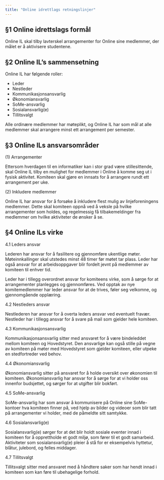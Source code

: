 ```yaml
---
title: "Online idrettlags retningslinjer"
---
```


§1 Online idrettslags formål
-------------------------
Online IL skal tilby lavterskel arrangementer for Online sine medlemmer, der målet er å
aktivisere studentene.

§2 Online IL’s sammensetning
-------------------------
Online IL har følgende roller:

- Leder
- Nestleder
- Kommunikasjonsansvarlig
- Økonomiansvarlig
- SoMe-ansvarlig
- Sosialansvarlig(e)
- Tillitsvalgt

Alle ordinære medlemmer har møteplikt, og Online IL har som mål at alle medlemmer skal
arrangere minst ett arrangement per semester.

§3 Online ILs ansvarsområder
-------------------------
(1) Arrangementer

Ettersom hverdagen til en informatiker kan i stor grad være stillesittende, skal Online IL tilby en mulighet for medlemmer i Online å komme seg ut i fysisk aktivitet. Komiteen skal gjøre en innsats for å arrangere rundt ett arrangement per uke.

(2) Inkludere medlemmer

Online IL har ansvar for å forsøke å inkludere flest mulig av linjeforeningens medlemmer. Dette skal komiteen oppnå ved å veksle på hvilke arrangementer som holdes, og regelmessig få tilbakemeldinger fra medlemmer om hvilke aktiviteter de ønsker å se.

§4 Online ILs virke
-------------------------
4.1 Leders ansvar

Lederen har ansvar for å fasilitere og gjennomføre ukentlige møter. Møteinnkallinger skal utstedes minst 48 timer før møtet tar plass. Leder har også ansvar for at arbeidsoppgaver blir fordelt jevnt på medlemmer av komiteen til enhver tid. 

Leder har i tillegg overordnet ansvar for komiteens virke, som å sørge for at arrangementer planlegges og gjennomføres. Ved opptak av nye komitemedlemmer har leder ansvar for at
de trives, føler seg velkomne, og gjennomgående opplæring.

4.2 Nestleders ansvar

Nestlederen har ansvar for å overta leders ansvar ved eventuelt fravær. Nestleder har i tillegg ansvar for å svare på mail som gjelder hele komiteen.

4.3 Kommunikasjonsansvarlig

Kommunikasjonsansvarlig sitter med ansvaret for å være bindeleddet mellom komiteen og Hovedstyret. Den ansvarlige kan også stille på vegne av komiteen på møter med Hovedstyret som gjelder komiteen, eller utpeke en stedfortreder ved behov.

4.4 Økonomiansvarlig

Økonomiansvarlig sitter på ansvaret for å holde oversikt over økonomien til komiteen. Økonomiansvarlig har ansvar for å sørge for at vi holder oss innenfor budsjettet, og sørger for at utgifter blir bokført.

4.5 SoMe-ansvarlig

SoMe-ansvarlig har som ansvar å kommunisere på Online sine SoMe-kontoer hva komiteen finner på, ved hjelp av bilder og videoer som blir tatt på arrangementer vi holder, med de påmeldte sitt samtykke.

4.6 Sosialansvarlig(e)

Sosialansvarlig(e) sørger for at det blir holdt sosiale eventer innad i komiteen for å opprettholde et godt miljø, som fører til et godt samarbeid. Aktiviteter som sosialansvarlig(e) pleier å stå for er eksempelvis hyttetur, blåtur, julebord, og felles middager.

4.7 Tillitsvalgt

Tillitsvalgt sitter med ansvaret med å håndtere saker som har hendt innad i komiteen som
kan føre til ubehagelige forhold.